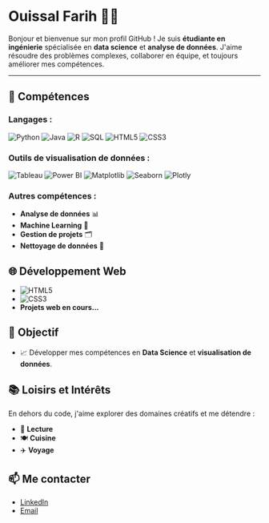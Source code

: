 # Ouissal Farih 👩‍💻

Bonjour et bienvenue sur mon profil GitHub ! Je suis **étudiante en ingénierie** spécialisée en **data science** et **analyse de données**. J'aime résoudre des problèmes complexes, collaborer en équipe, et toujours améliorer mes compétences.

---

## 🔧 Compétences

### Langages :
![Python](https://img.shields.io/badge/Python-3776AB?style=for-the-badge&logo=python&logoColor=white)
![Java](https://img.shields.io/badge/Java-007396?style=for-the-badge&logo=java&logoColor=white)
![R](https://img.shields.io/badge/R-276DC3?style=for-the-badge&logo=r&logoColor=white)
![SQL](https://img.shields.io/badge/SQL-4479A1?style=for-the-badge&logo=postgresql&logoColor=white)
![HTML5](https://img.shields.io/badge/HTML5-E34F26?style=for-the-badge&logo=html5&logoColor=white)
![CSS3](https://img.shields.io/badge/CSS3-1572B6?style=for-the-badge&logo=css3&logoColor=white)

### Outils de visualisation de données :
![Tableau](https://img.shields.io/badge/Tableau-E97627?style=for-the-badge&logo=tableau&logoColor=white)
![Power BI](https://img.shields.io/badge/Power%20BI-F2C811?style=for-the-badge&logo=powerbi&logoColor=white)
![Matplotlib](https://img.shields.io/badge/Matplotlib-239120?style=for-the-badge&logo=python&logoColor=white)
![Seaborn](https://img.shields.io/badge/Seaborn-1F77B4?style=for-the-badge&logo=python&logoColor=white)
![Plotly](https://img.shields.io/badge/Plotly-3F4F75?style=for-the-badge&logo=plotly&logoColor=white)

### Autres compétences :
- **Analyse de données** 📊
- **Machine Learning** 🤖
- **Gestion de projets** 🗂
- **Nettoyage de données** 🧹


## 🌐 Développement Web
- ![HTML5](https://img.shields.io/badge/HTML5-E34F26?style=for-the-badge&logo=html5&logoColor=white)
- ![CSS3](https://img.shields.io/badge/CSS3-1572B6?style=for-the-badge&logo=css3&logoColor=white)
- **Projets web en cours...**



## 🎯 Objectif

- 📈 Développer mes compétences en **Data Science** et **visualisation de données**.


## 📚 Loisirs et Intérêts

En dehors du code, j'aime explorer des domaines créatifs et me détendre :

- 📖 **Lecture**
- 🍽️ **Cuisine**
- ✈️ **Voyage**


## 📫 Me contacter

- [LinkedIn](https://www.linkedin.com/in/ouissal-farih/) 
- [Email](mailto:ouissal.farih@gmail.com)
